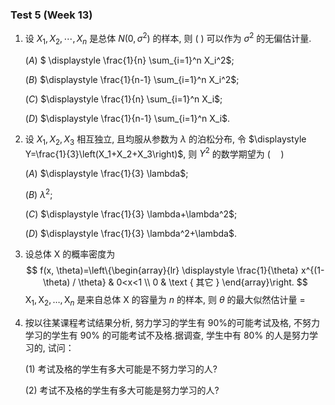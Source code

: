 ### Test 5 (Week 13)

1. 设 $X_1, X_2, \cdots, X_n$ 是总体 $N\left(0, \sigma^2\right)$ 的样本, 则 ( ) 可以作为 $\sigma^2$ 的无偏估计量.

   $(A)$ $ \displaystyle \frac{1}{n} \sum_{i=1}^n X_i^2$;

   $(B)$ $\displaystyle \frac{1}{n-1} \sum_{i=1}^n X_i^2$;

   $(C)$ $\displaystyle \frac{1}{n} \sum_{i=1}^n X_i$;
   
   $(D)$ $\displaystyle \frac{1}{n-1} \sum_{i=1}^n X_i$.



2. 设 $X_1, X_2, X_3$ 相互独立, 且均服从参数为 $\lambda$ 的泊松分布, 令 $\displaystyle Y=\frac{1}{3}\left(X_1+X_2+X_3\right)$, 则 $Y^2$ 的数学期望为 $(\quad)$

   $(A)$ $\displaystyle \frac{1}{3} \lambda$;

   $(B)$ $\displaystyle \lambda^2$;

   $(C)$ $\displaystyle \frac{1}{3} \lambda+\lambda^2$;

   $(D)$ $\displaystyle \frac{1}{3} \lambda^2+\lambda$.



3. 设总体 $\mathrm{X}$ 的概率密度为
   $$
   f(x, \theta)=\left\{\begin{array}{lr}
   \displaystyle \frac{1}{\theta} x^{(1-\theta) / \theta} & 0<x<1 \\
   0 & \text { 其它 }
   \end{array}\right.
   $$
   $\mathrm{X}_1, \mathrm{X}_2, \ldots, \mathrm{X}_n$ 是来自总体 $\mathrm{X}$ 的容量为 $n$ 的样本, 则 $\theta$ 的最大似然估计量 $=$









4. 按以往某课程考试结果分析, 努力学习的学生有 90\%的可能考试及格, 不努力学习的学生有 $90 \%$ 的可能考试不及格.据调查, 学生中有 $80 \%$ 的人是努力学习的, 试问：

   (1) 考试及格的学生有多大可能是不努力学习的人?

   (2) 考试不及格的学生有多大可能是努力学习的人?

